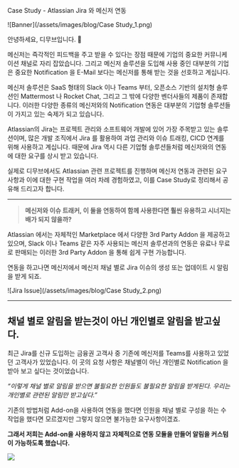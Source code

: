 Case Study - Atlassian Jira 와 메신저 연동

![Banner](/assets/images/blog/Case Study_1.png)

안녕하세요, 디무브입니다. 🎈

메신저는 즉각적인 피드백을 주고 받을 수 있다는 장점 때문에 기업의 중요한 커뮤니케이션 채널로 자리 잡았습니다. 그리고 메신저 솔루션을 도입해 사용 중인 대부분의 기업은 중요한 Notification 을 E-Mail 보다는 메신저를 통해 받는 것을 선호하고 계십니다.

메신저 솔루션은 SaaS 형태의 Slack 이나 Teams 부터, 오픈소스 기반의 설치형 솔루션인 Mattermost 나 Rocket Chat, 그리고 그 밖에 다양한 벤더사들의 제품이 존재합니다. 
이러한 다양한 종류의 메신저와의 Notification 연동은 대부분의 기업형 솔루션들이 가지고 있는 숙제가 되고 있습니다.

Atlassian의 Jira는 프로젝트 관리와 소프트웨어 개발에 있어 가장 주목받고 있는 솔루션이며, 많은 개발 조직에서 Jira 를 활용하여 과업 관리와 이슈 트래킹, CICD 연계를 위해 사용하고 계십니다. 
때문에 Jira 역시 다른 기업형 솔루션들처럼 메신저와의 연동에 대한 요구를 상시 받고 있습니다. 

실제로 디무브에서도 Atlassian 관련 프로젝트를 진행하며 메신저 연동과 관련된 요구사항과 이에 대한 구현 작업을 여러 차례 경험하였고, 이를 Case Study로 정리해서 공유해 드리고자 합니다. 

---

> **메신저와 이슈 트래커, 이 둘을 연동하여 함께 사용한다면 훨씬 유용하고 시너지는 배가 되지 않을까?**

Atlassian 에서는 자체적인 Marketplace 에서 다양한 3rd Party Addon 을 제공하고 있으며, Slack 이나 Teams 같은 자주 사용되는 메신저 솔루션과의 연동은 유료나 무료로 판매되는 이러한 3rd Party Addon 을 통해 쉽게 구현 가능합니다.

연동을 하고나면 메신저에서 메신저 채널 별로 Jira 이슈의 생성 또는 업데이트 시 알림을 받게 되죠.

![Jira Issue](/assets/images/blog/Case Study_2.png)

---

## 채널 별로 알림을 받는것이 아닌 개인별로 알림을 받고싶다.

최근 Jira를 신규 도입하는 금융권 고객사 중 기존에 메신저를 Teams를 사용하고 있었던 고객사가 있었습니다. 이 곳의 요청 사항은 채널별이 아닌 개인별로 Notification 을 받아 보고 싶다는 것이었습니다.

_“이렇게 채널 별로 알림을 받으면 불필요한 인원들도 불필요한 알림을 받게된다. 우리는 개인별로 관련된 알림만 받고싶다.”_

기존의 방법처럼 Add-on을 사용하여 연동을 했다면 인원을 채널 별로 구성을 하는 수작업을 했다면 모르겠지만 그렇지 않으면 불가능한 요구사항이겠죠.

**그래서 저희는 Add-on을 사용하지 않고 자체적으로 연동 모듈을 만들어 알림을 커스텀이 가능하도록 했습니다.**

![](blob:https://dmove.atlassian.net/e2d0e4fb-187c-4beb-ac86-4e96937a182c#media-blob-url=true&id=d675fa0c-9461-40c4-b5e8-bf83a7b90ab4&collection=contentId-133398799&contextId=133398799&mimeType=image%2Fpng&name=%E1%84%89%E1%85%B3%E1%84%8F%E1%85%B3%E1%84%85%E1%85%B5%E1%86%AB%E1%84%89%E1%85%A3%E1%86%BA%202021-07-13%20%E1%84%8B%E1%85%A9%E1%84%92%E1%85%AE%203.58.07.png&size=38491&width=1166&height=176)
<!--stackedit_data:
eyJoaXN0b3J5IjpbLTIwMjM0MzgzMTMsMTA3NjUzMDE5OCwxMD
c1MTQzOTQ4XX0=
-->